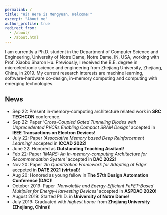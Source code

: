 ```yaml
---
permalink: /
title: "Hi! Here is Mengyuan. Welcome!"
excerpt: "About me"
author_profile: true
redirect_from: 
  - /about/
  - /about.html
---
```


I am currently a Ph.D. student in the Department of Computer Science and Engineering, University of Notre Dame, Notre Dame, IN, USA, working with Prof. Xiaobo Sharon Hu. Previously, I received the B.E. degree in microelectronic science and engineering from Zhejiang University, Zhejiang, China, in 2019.
My current research interests are machine learning, software-hardware co-design, in-memory computing  and computing with emerging technologies.

## News
- Sep 22: Present in-memory-computing architecture related work in **SRC TECHCON** conference.
- Sep 22: Paper *'Cross-Coupled Gated Tunneling Diodes with Unprecedented PVCRs Enabling Compact SRAM Design'* accepted in **IEEE Transactions on Electron Devices**!
- July 22: Paper *'Associative Memory based Deep Reinforcement Learning'* accepted in **ICCAD 2022**!
- June 22: Honored as **Outstanding Teaching Assitant**!
- Feb 22: Paper *'IMARS: An In-memory-computing Architecture for Recommendation System'* accepted in **DAC 2022**!
- Nov 20: Paper *'An Quantization Framework for Adapting at Edge'* accpeted in **DATE 2021 (virtual)**!
- Aug 20: Honored as young fellow in **The 57th Design Automation Conference (DAC)**!
- October 2019: Paper *'Nonvolatile and Energy-Efficient FeFET-Based Multiplier for Energy-Harvesting Devices'* accepted in **ASPDAC 2020**!
- August 2019:  Started Ph.D. in **University of Notre Dame**!
- July 2019: Graduated with *highest honor* from **Zhejiang University (Zhejiang, China)**!

